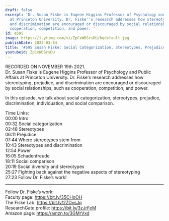 ```yaml
---
draft: false
excerpt: 'Dr. Susan Fiske is Eugene Higgins Professor of Psychology and Public Affairs
  at Princeton University. Dr. Fiske''s research addresses how stereotyping, prejudice,
  and discrimination are encouraged or discouraged by social relationships, such as
  cooperation, competition, and power. '
id: e595
image: https://i.ytimg.com/vi/ZpCxWDSrsDU/hqdefault.jpg
publishDate: 2022-03-04
title: '#595 Susan Fiske: Social Categorization, Stereotypes, Prejudice, and Discrimination'
youtubeid: ZpCxWDSrsDU
---
```

RECORDED ON NOVEMBER 19th 2021.  
Dr. Susan Fiske is Eugene Higgins Professor of Psychology and Public Affairs at Princeton University. Dr. Fiske's research addresses how stereotyping, prejudice, and discrimination are encouraged or discouraged by social relationships, such as cooperation, competition, and power. 

In this episode, we talk about social categorization, stereotypes, prejudice, discrimination, individuation, and social comparison.

Time Links:  
00:00 Intro  
00:32  Social categorization  
02:48  Stereotypes  
06:11  Prejudice  
07:44  Where stereotypes stem from  
10:43  Stereotypes and discrimination  
12:54  Power  
16:05  Schadenfreude  
18:11  Social comparison  
20:19  Social diversity and stereotypes  
25:27  Fighting back against the negative aspects of stereotyping  
27:23  Follow Dr. Fiske’s work!

---

Follow Dr. Fiske’s work:  
Faculty page: https://bit.ly/35CHoOH  
The Fiske Lab: https://bit.ly/2ZDysJq  
ResearchGate profile: https://bit.ly/3zJrFeM  
Amazon page: https://amzn.to/3GMrVxd
